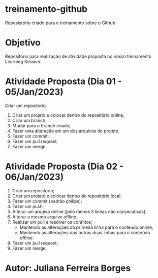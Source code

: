 # treinamento-github
Reposistório criado para o treinamento sobre o Github.

# Objetivo
Repositório para realização de atividade proposta no nosso treinamento Learning Session.

# Atividade Proposta (Dia 01 - 05/Jan/2023)
Criar um repositorio:
  1. Criar um projeto e colocar dentro do repositório online;
  2. Criar um branch;
  3. Mudar para o branch criado;
  4. Fazer uma alteração em um dos arquivos do projeto;
  5. Fazer um commit;
  6. Fazer um pull request;
  7. Fazer um merge.

# Atividade Proposta (Dia 02 - 06/Jan/2023)
1. Criar um repositorio;
2. Criar um projeto e colocar dentro do repositório local;
3. Fazer um commit (padrão philips);
4. Fazer um push;
5. Alterar um arquivo online (pelo menos 3 linhas não consecutivas);
6. Alterar o mesmo arquivo offline;
7. Realizar um pull e resolver os conflitos;
    * Mantendo as alterações da primeira linha para o conteúdo online;
    * Mantendo as alterações das outras duas linhas para o conteúdo offline.
8. Fazer um pull request;
9. Fazer um merge.

# Autor: Juliana Ferreira Borges
